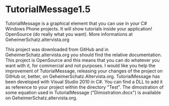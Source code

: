 TutorialMessage1.5
==================

TutorialMessage is a graphical element that you can use in your C# Windows Phone projects. It will show tutorials inside your application! OpenSource (do really what you want). More informations at GeheimerSchatz.altervista.org

This project was downloaded from GitHub and in GeheimerSchatz.altervista.org you should find the relative documentation.
This project is OpenSource and this means that you can do whatever you want with it, for commercial and not purposes.
I would like you help the improvement of TutorialMessage, releasing your changes of the project on GitHub or, better, on GeheimerSchatz.Altervista.org.
TutorialMessage has been developed with Visual Studio 2010 in C#. You can find a DLL to add it as reference to your project within the directory "Test".
The dimostration of some equation used in TutorialMessage ("Dimostration.docx") is available on GeheimerSchatz.altervista.org.
